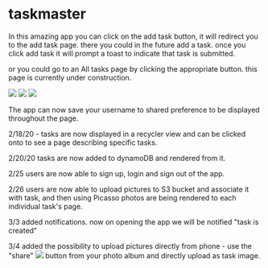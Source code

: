 # taskmaster

In this amazing app you can click on the add task button, it will redirect you to the add task page. there you could in the future add a task.
once you click add task it will prompt a toast to indicate that task is submitted.

or you could go to an All tasks page by clicking the appropriate button. this page is currently under construction.

![](https://i.ibb.co/ZVm2vs0/Screen-Shot-2020-02-11-at-11-09-05.png)
![](https://i.ibb.co/V2v8tQT/Screen-Shot-2020-02-11-at-11-10-24.png)
![](https://i.ibb.co/xqRf2dr/Screen-Shot-2020-02-11-at-11-19-34.png)

The app can now save your username to shared preference to be displayed throughout the page.

2/18/20 - tasks are now displayed in a recycler view and can be clicked onto to see a page describing specific tasks.

2/20/20 tasks are now added to dynamoDB and rendered from it.

2/25 users are now able to sign up, login and sign out of the app.

2/26 users are now able to upload pictures to S3 bucket and associate it with task, and then using Picasso photos are being rendered to each individual task's page.

3/3 added notifications. now on opening the app we will be notified "task is created"

3/4 added the possibility to upload pictures directly from phone - use the "share" ![](https://howto.socialchorus.com/hc/article_attachments/115012490668/share_android.png) button from your photo album and directly upload as task image.
